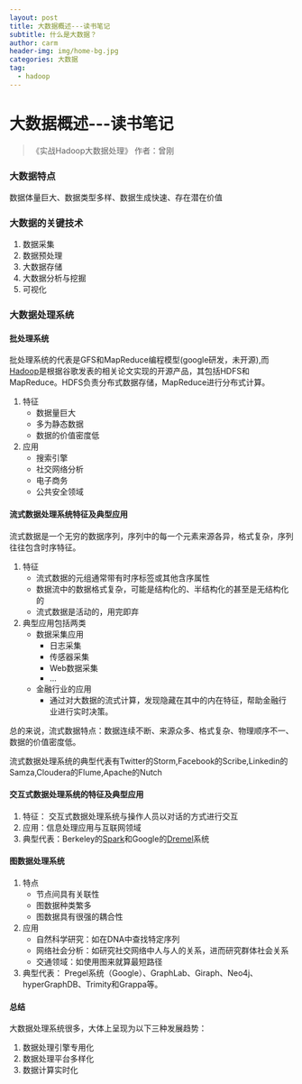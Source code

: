 ```yaml
---
layout: post
title: 大数据概述---读书笔记
subtitle: 什么是大数据？
author: carm
header-img: img/home-bg.jpg
categories: 大数据
tag:
  - hadoop
---
```

# 大数据概述---读书笔记
> 《实战Hadoop大数据处理》 作者：曾刚
### 大数据特点
数据体量巨大、数据类型多样、数据生成快速、存在潜在价值

### 大数据的关键技术
1. 数据采集
2. 数据预处理
3. 大数据存储
4. 大数据分析与挖掘
5. 可视化

### 大数据处理系统
#### 批处理系统
批处理系统的代表是GFS和MapReduce编程模型(google研发，未开源),而[Hadoop](https://en.wikipedia.org/wiki/Apache_Hadoop)是根据谷歌发表的相关论文实现的开源产品，其包括HDFS和MapReduce。HDFS负责分布式数据存储，MapReduce进行分布式计算。

1. 特征
	* 数据量巨大
	* 多为静态数据
	* 数据的价值密度低
2. 应用
	* 搜索引擎
	* 社交网络分析
	* 电子商务
	* 公共安全领域

#### 流式数据处理系统特征及典型应用
流式数据是一个无穷的数据序列，序列中的每一个元素来源各异，格式复杂，序列往往包含时序特征。

1. 特征
	* 流式数据的元组通常带有时序标签或其他含序属性
	* 数据流中的数据格式复杂，可能是结构化的、半结构化的甚至是无结构化的
	* 流式数据是活动的，用完即弃
2. 典型应用包括两类
	* 数据采集应用
		* 日志采集
		* 传感器采集
		* Web数据采集
		* ...
	* 金融行业的应用
		* 通过对大数据的流式计算，发现隐藏在其中的内在特征，帮助金融行业进行实时决策。

总的来说，流式数据特点：数据连续不断、来源众多、格式复杂、物理顺序不一、数据的价值密度低。

流式数据处理系统的典型代表有Twitter的Storm,Facebook的Scribe,Linkedin的Samza,Cloudera的Flume,Apache的Nutch

#### 交互式数据处理系统的特征及典型应用

1. 特征： 交互式数据处理系统与操作人员以对话的方式进行交互
2. 应用：信息处理应用与互联网领域
3. 典型代表：Berkeley的[Spark](http://spark.apache.org/)和Google的[Dremel]()系统
#### 图数据处理系统
1. 特点
	* 节点间具有关联性
	* 图数据种类繁多
	* 图数据具有很强的耦合性
2. 应用
	* 自然科学研究：如在DNA中查找特定序列
	* 网络社会分析：如研究社交网络中人与人的关系，进而研究群体社会关系
	* 交通领域：如使用图来就算最短路径
3. 典型代表： Pregel系统（Google）、GraphLab、Giraph、Neo4j、hyperGraphDB、Trimity和Grappa等。

#### 总结
大数据处理系统很多，大体上呈现为以下三种发展趋势：

1. 数据处理引擎专用化
2. 数据处理平台多样化
3. 数据计算实时化
